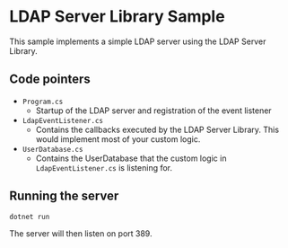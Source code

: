 # LDAP Server Library Sample

This sample implements a simple LDAP server using the LDAP Server Library.

## Code pointers

- `Program.cs`
  - Startup of the LDAP server and registration of the event listener
- `LdapEventListener.cs`
  - Contains the callbacks executed by the LDAP Server Library. This would implement most of your custom logic.
- `UserDatabase.cs`
  - Contains the UserDatabase that the custom logic in `LdapEventListener.cs` is listening for.

## Running the server

```
dotnet run
```

The server will then listen on port 389.
